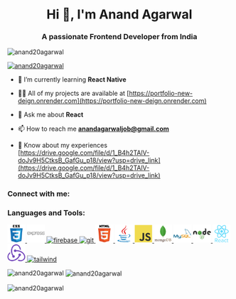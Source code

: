 <h1 align="center">Hi 👋, I'm Anand Agarwal</h1>
<h3 align="center">A passionate Frontend Developer from India</h3>

<p align="left"> <img src="https://komarev.com/ghpvc/?username=anand20agarwal&label=Profile%20views&color=0e75b6&style=flat" alt="anand20agarwal" /> </p>

<p align="left"> <a href="https://github.com/ryo-ma/github-profile-trophy"><img src="https://github-profile-trophy.vercel.app/?username=anand20agarwal" alt="anand20agarwal" /></a> </p>

- 🌱 I’m currently learning **React Native**

- 👨‍💻 All of my projects are available at [https://portfolio-new-deign.onrender.com](https://portfolio-new-deign.onrender.com)
 
- 💬 Ask me about **React**

- 📫 How to reach me **anandagarwaljob@gmail.com**
 
- 📄 Know about my experiences [https://drive.google.com/file/d/1_B4h2TAlV-doJv9H5CtksB_GafGu_p18/view?usp=drive_link](https://drive.google.com/file/d/1_B4h2TAlV-doJv9H5CtksB_GafGu_p18/view?usp=drive_link)

<h3 align="left">Connect with me:</h3>
<p align="left">
</p>

<h3 align="left">Languages and Tools:</h3>
<p align="left"> <a href="https://www.w3schools.com/css/" target="_blank" rel="noreferrer"> <img src="https://raw.githubusercontent.com/devicons/devicon/master/icons/css3/css3-original-wordmark.svg" alt="css3" width="40" height="40"/> </a> <a href="https://expressjs.com" target="_blank" rel="noreferrer"> <img src="https://raw.githubusercontent.com/devicons/devicon/master/icons/express/express-original-wordmark.svg" alt="express" width="40" height="40"/> </a> <a href="https://firebase.google.com/" target="_blank" rel="noreferrer"> <img src="https://www.vectorlogo.zone/logos/firebase/firebase-icon.svg" alt="firebase" width="40" height="40"/> </a> <a href="https://git-scm.com/" target="_blank" rel="noreferrer"> <img src="https://www.vectorlogo.zone/logos/git-scm/git-scm-icon.svg" alt="git" width="40" height="40"/> </a> <a href="https://www.w3.org/html/" target="_blank" rel="noreferrer"> <img src="https://raw.githubusercontent.com/devicons/devicon/master/icons/html5/html5-original-wordmark.svg" alt="html5" width="40" height="40"/> </a> <a href="https://www.java.com" target="_blank" rel="noreferrer"> <img src="https://raw.githubusercontent.com/devicons/devicon/master/icons/java/java-original.svg" alt="java" width="40" height="40"/> </a> <a href="https://developer.mozilla.org/en-US/docs/Web/JavaScript" target="_blank" rel="noreferrer"> <img src="https://raw.githubusercontent.com/devicons/devicon/master/icons/javascript/javascript-original.svg" alt="javascript" width="40" height="40"/> </a> <a href="https://www.mongodb.com/" target="_blank" rel="noreferrer"> <img src="https://raw.githubusercontent.com/devicons/devicon/master/icons/mongodb/mongodb-original-wordmark.svg" alt="mongodb" width="40" height="40"/> </a> <a href="https://www.mysql.com/" target="_blank" rel="noreferrer"> <img src="https://raw.githubusercontent.com/devicons/devicon/master/icons/mysql/mysql-original-wordmark.svg" alt="mysql" width="40" height="40"/> </a> <a href="https://nodejs.org" target="_blank" rel="noreferrer"> <img src="https://raw.githubusercontent.com/devicons/devicon/master/icons/nodejs/nodejs-original-wordmark.svg" alt="nodejs" width="40" height="40"/> </a> <a href="https://reactjs.org/" target="_blank" rel="noreferrer"> <img src="https://raw.githubusercontent.com/devicons/devicon/master/icons/react/react-original-wordmark.svg" alt="react" width="40" height="40"/> </a> <a href="https://redux.js.org" target="_blank" rel="noreferrer"> <img src="https://raw.githubusercontent.com/devicons/devicon/master/icons/redux/redux-original.svg" alt="redux" width="40" height="40"/> </a> <a href="https://tailwindcss.com/" target="_blank" rel="noreferrer"> <img src="https://www.vectorlogo.zone/logos/tailwindcss/tailwindcss-icon.svg" alt="tailwind" width="40" height="40"/> </a> </p>

<p><img align="left" src="https://github-readme-stats.vercel.app/api/top-langs?username=anand20agarwal&show_icons=true&locale=en&layout=compact" alt="anand20agarwal" /></p>

<p>&nbsp;<img align="center" src="https://github-readme-stats.vercel.app/api?username=anand20agarwal&show_icons=true&locale=en" alt="anand20agarwal" /></p>

<p><img align="center" src="https://github-readme-streak-stats.herokuapp.com/?user=anand20agarwal&" alt="anand20agarwal" /></p>
